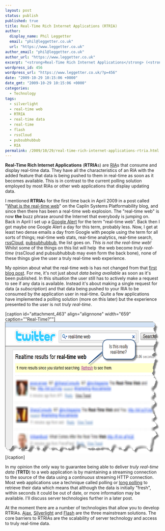 ```yaml
---
layout: post
status: publish
published: true
title: Real-Time Rich Internet Applications (RTRIA)
author:
  display_name: Phil Leggetter
  email: "phil@leggetter.co.uk"
  url: "https://www.leggetter.co.uk"
author_email: "phil@leggetter.co.uk"
author_url: "https://www.leggetter.co.uk"
excerpt: "<strong>Real-Time Rich Internet Applications</strong> (<strong>RTRIA</strong>s) are <a href=\"http://en.wikipedia.org/wiki/Rich_Internet_application\">RIA</a>s that consume and display real-time data. They have all the characteristics of an RIA with the added feature that data is being pushed to them in real-time as soon as it becomes available. This is in contrast to the current polling solution employed by most RIAs or other web applications that display updating data.\r\n\r\nI mentioned <strong>RTRIA</strong>s for the first time back in April 2009 in a post called \"<a href=\"http://blog.caplin.com/2009/04/20/what-is-the-real-time-web/\">What is the real-time web</a>\" on the Caplin Systems Platformability blog, and since then there has been a real-time web explosion. The \"real-time web\" is now <strong>the</strong> buzz phrase around the Internet that everybody is jumping on. Back in April I set up a <a href=\"http://www.google.com/alerts\">Google Alert</a> for the term \"real-time web\". Back then I got maybe one Google Alert a day for this term, probably less. Now, I get at least two dense emails a day from Google with people using the term for all sorts of things; real-time web stats, real-time analytics, real-time search, <a href=\"http://rsscloud.org/\">rssCloud</a>, <a href=\"http://code.google.com/p/pubsubhubbub/\">pubsubhubbub</a>, the list goes on. <em>This is not the real-time web!</em> Whilst some of the things on this list will help \_the web become <em>truly real-time</em> (rssCloud and pubsubhubbub may even form the back bone), none of these things give the user a truly real-time web experience.\r\n\r\n"
wordpress_id: 456
wordpress_url: "https://www.leggetter.co.uk/?p=456"
date: "2009-10-29 10:15:06 +0000"
date_gmt: "2009-10-29 10:15:06 +0000"
categories:
  - Technology
tags:
  - silverlight
  - real-time web
  - RTRIA
  - real-time data
  - real-time
  - flash
  - rssCloud
  - pubsubhubbub
  - RIA
permalink: /2009/10/29/real-time-rich-internet-applications-rtria.html
---
```


<p><strong>Real-Time Rich Internet Applications</strong> (<strong>RTRIA</strong>s) are <a href="http://en.wikipedia.org/wiki/Rich_Internet_application">RIA</a>s that consume and display real-time data. They have all the characteristics of an RIA with the added feature that data is being pushed to them in real-time as soon as it becomes available. This is in contrast to the current polling solution employed by most RIAs or other web applications that display updating data.</p>
<p>I mentioned <strong>RTRIA</strong>s for the first time back in April 2009 in a post called "<a href="http://blog.caplin.com/2009/04/20/what-is-the-real-time-web/">What is the real-time web</a>" on the Caplin Systems Platformability blog, and since then there has been a real-time web explosion. The "real-time web" is now <strong>the</strong> buzz phrase around the Internet that everybody is jumping on. Back in April I set up a <a href="http://www.google.com/alerts">Google Alert</a> for the term "real-time web". Back then I got maybe one Google Alert a day for this term, probably less. Now, I get at least two dense emails a day from Google with people using the term for all sorts of things; real-time web stats, real-time analytics, real-time search, <a href="http://rsscloud.org/">rssCloud</a>, <a href="http://code.google.com/p/pubsubhubbub/">pubsubhubbub</a>, the list goes on. <em>This is not the real-time web!</em> Whilst some of the things on this list will help  the web become <em>truly real-time</em> (rssCloud and pubsubhubbub may even form the back bone), none of these things give the user a truly real-time web experience.</p>
<p><a id="more"></a><a id="more-456"></a></p>
<p>My opinion about what the real-time web is has not changed from that <a href="http://blog.caplin.com/2009/04/20/what-is-the-real-time-web/">first blog post</a>. For me, it's not just about <em>data being available</em> as soon as it's been published. In this situation the user still has to actively make a request to see if any data is available. Instead it's about making a single request for data (a <em>subscription</em>) and that data being pushed to your RIA to be consumed by the application user in real-time. Quite a few applications have implemented a polling solution (more on this later) but the experience presented to the user is not <em>truly real-time</em>.</p>
<p>[caption id="attachment_463" align="alignnone" width="659" caption="&quot;Real-Time?&quot;"]<a href="/wp-content/uploads/2009/10/real-time-web-twitter-search.png"><img class="size-full wp-image-463" title="Twitter &quot;real-time web&quot; search results" src="/wp-content/uploads/2009/10/real-time-web-twitter-search.png" alt="&quot;Real-Time&quot;" width="659" height="429" /></a>[/caption]</p>
<p>In my opinion the only way to guarantee being able to deliver <em>truly real-time data</em> (<strong>TRTD</strong>) to a web application is by maintaining a streaming connection to the source of the data using a <em>continuous</em> streaming HTTP connection. Most web applications use a technique called polling or <a href="http://en.wikipedia.org/wiki/Push_technology#Long_polling">long polling</a> to retrieve their data which means that although the data is initially "fresh", within seconds it could be out of date, or more information may be available. I'll discuss server technologies further in a later post.</p>
<p>At the moment there are a number of technologies that allow you to develop RTRIAs. <a href="http://en.wikipedia.org/wiki/Ajax_(programming)">Ajax</a>, <a href="http://www.microsoft.com/SILVERLIGHT/overview/default.aspx">Silverlight</a> and <a href="http://www.adobe.com/flashplatform/">Flash</a> are the three mainstream solutions. The core barriers to RTRIAs are the scalability of server technology and access to truly real-time data.</p>
